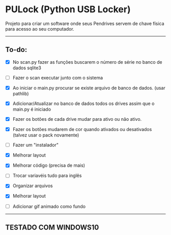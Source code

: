 <h1>PULock (Python USB Locker)</h1>

Projeto para criar um software onde seus Pendrives servem de chave física para acesso ao seu computador.

----------------

<h2>To-do:</h2>

- [X] No scan.py fazer as funções buscarem o número de série no banco de dados sqlite3 
- [ ] Fazer o scan executar junto com o sistema
- [X] Ao iniciar o main.py procurar se existe arquivo de banco de dados. (usar pathlib)
- [X] Adicionar/Atualizar no banco de dados todos os drives assim que o main.py é iniciado
- [X] Fazer os botões de cada drive mudar para ativo ou não ativo.
- [X] Fazer os botões mudarem de cor quando ativados ou desativados (talvez usar o pack novamente)
- [ ] Fazer um "instalador"
- [X] Melhorar layout
- [X] Melhorar código (precisa de mais)
- [ ] Trocar variavéis tudo para inglês
- [X] Organizar arquivos
- [X] Melhorar layout
- [ ] Adicionar gif animado como fundo 


----------------

<h2>TESTADO COM WINDOWS10</h2>
